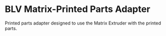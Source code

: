 # BLV Matrix-Printed Parts Adapter
 Printed parts adapter designed to use the Matrix Extruder with the printed parts.
